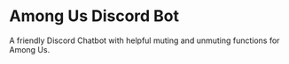 # Among Us Discord Bot
A friendly Discord Chatbot with helpful muting and unmuting functions for Among Us.
